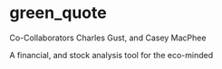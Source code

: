 green_quote
===========
Co-Collaborators Charles Gust, and Casey MacPhee

A financial, and stock analysis tool for the eco-minded

